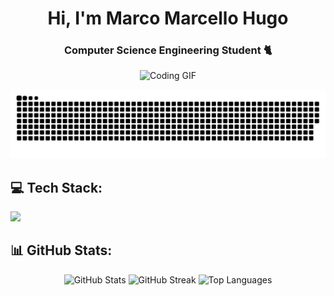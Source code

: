 <h1 align="center">Hi, I'm Marco Marcello Hugo</h1>
<h3 align="center">Computer Science Engineering Student 🐈</h3>

<p align="center">
  <img src="https://user-images.githubusercontent.com/22107794/139580686-887df369-edb8-4bc8-b607-4fbf6d7e4866.gif" alt="Coding GIF">
</p>
<p align="center">
  <img src="https://raw.githubusercontent.com/marcellohugo/marcellohugo/output/dist/github-contribution-grid-snake.svg" alt="GitHub Snake Animation">
</p>

## 💻 Tech Stack:
<p align="left">
  <img src="https://skillicons.dev/icons?i=c,cpp,css,html,java,js,python,php,windows,bash,kotlin,mysql,laravel,flutter,sass,react,figma,nextjs,tailwind,wordpress,powershell" />
</p>

## 📊 GitHub Stats:
<p align="center">
  <img src="https://github-readme-stats.vercel.app/api?username=marcellohugo&theme=dark&hide_border=true&include_all_commits=false&count_private=false" alt="GitHub Stats">
  <img src="https://nirzak-streak-stats.vercel.app/?user=marcellohugo&theme=dark&hide_border=true" alt="GitHub Streak">
  <img src="https://github-readme-stats.vercel.app/api/top-langs/?username=marcellohugo&theme=dark&hide_border=true&include_all_commits=false&count_private=false&layout=compact" alt="Top Languages">
</p>
